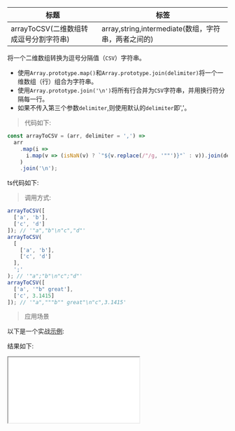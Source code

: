 | 标题                                   | 标签                                                |
| -------------------------------------- | --------------------------------------------------- |
| arrayToCSV(二维数组转成逗号分割字符串) | array,string,intermediate(数组，字符串，两者之间的) |

将一个二维数组转换为逗号分隔值（`CSV`）字符串。

- 使用`Array.prototype.map()`和`Array.prototype.join(delimiter)`将一个一维数组（行）组合为字符串。
- 使用`Array.prototype.join('\n')`将所有行合并为`CSV`字符串，并用换行符分隔每一行。
- 如果不传入第三个参数`delimiter`,则使用默认的`delimiter`即','。

> 代码如下:

```js
const arrayToCSV = (arr, delimiter = ',') =>
  arr
    .map(i =>
      i.map(v => (isNaN(v) ? `"${v.replace(/"/g, '""')}"` : v)).join(delimiter)
    )
    .join('\n');
```

ts代码如下:

<div class="code-editor" data-url="codes/javascript/ts/array-to-csv.ts" data-language="typescript"></div>

> 调用方式:

```js
arrayToCSV([
  ['a', 'b'],
  ['c', 'd']
]); // '"a","b"\n"c","d"'
arrayToCSV(
  [
    ['a', 'b'],
    ['c', 'd']
  ],
  ';'
); // '"a";"b"\n"c";"d"'
arrayToCSV([
  ['a', '"b" great'],
  ['c', 3.1415]
]); // '"a","""b"" great"\n"c",3.1415'
```

> 应用场景

以下是一个实战<a href="codes/javascript/html/array-to-csv.html" target="_blank" rel="noopener noreferrer">示例</a>:

<div class="code-editor" data-url="codes/javascript/html/array-to-csv.html" data-language="html"></div>

结果如下:

<iframe src="codes/javascript/html/array-to-csv.html"></iframe>
